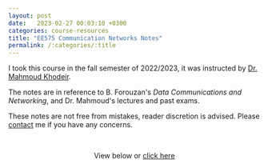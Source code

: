 ```yaml
---
layout: post
date:   2023-02-27 00:03:10 +0300
categories: course-resources
title: "EE575 Communication Networks Notes"
permalink: /:categories/:title
---
```


I took this course in the fall semester of 2022/2023, it was instructed by [Dr. Mahmoud Khodeir](https://www.just.edu.jo/eportfolio/Pages/Default.aspx?email=makhodeir).

The notes are in reference to B. Forouzan's _Data Communications and Networking_, and Dr. Mahmoud's lectures and past exams.

These notes are not free from mistakes, reader discretion is advised. Please [contact](/contact/) me if you have any concerns.

<p>&nbsp;</p>

<p style="text-align:center;">View below or <a href="/assets/pdf/ee575_notes.pdf">
click here</a></p>

<div style="text-align: center; margin-top: -10px">
<object data="/assets/pdf/ee575_notes.pdf" width="100%" height="1080" type="application/pdf"></object>
</div>